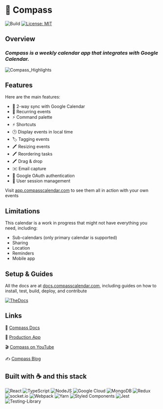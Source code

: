 # 🧭 Compass

![Build](https://github.com/SwitchbackTech/compass/actions/workflows/test.yml/badge.svg) [![License: MIT](https://img.shields.io/badge/License-MIT-yellow.svg)](https://opensource.org/licenses/MIT)

## Overview

### _Compass is a weekly calendar app that integrates with Google Calendar._

![Compass_Highlights](https://github.com/SwitchbackTech/compass/assets/30163055/00543d34-5dfc-47d5-9b83-d84d4c748391)

## Features

Here are the main features:

- 🔄 2-way sync with Google Calendar
- 🔄 Recurring events
- ⚡ Command palette
- ⚡ Shortcuts
- 🕒 Display events in local time
- 🏷️ Tagging events
- 🖍️ Resizing events
- 🖍️ Reordering tasks
- 🖍️ Drag & drop
- ✉️ Email capture
- 🔐 Google OAuth authentication
- 🔐 User session management

Visit [app.compasscalendar.com](https://app.compasscalendar.com) to see them all in action with your own events

## Limitations

This calendar is a work in progress that might not have everything
you need, including:

- Sub-calendars (only primary calendar is supported)
- Sharing
- Location
- Reminders
- Mobile app

## Setup & Guides

All the docs are at [docs.compasscalendar.com](https://docs.compasscalendar.com), including guides on how to install, test, build, deploy, and contribute

[![TheDocs](https://github.com/SwitchbackTech/compass/assets/30163055/b9577876-43af-49eb-830b-df0644c1af8f)](https://docs.compasscalendar.com)

## Links

📃 [Compass Docs](https://docs.compasscalendar.com)

🔵 [Production App](https://app.compasscalendar.com)

🎬 [Compass on YouTube](https://youtube.com/playlist?list=PLPQAVocXPdjmYaPM9MXzplcwgoXZ_yPiJ&si=jssXj_g9kln8Iz_w)

✍ [Compass Blog](https://www.compasscalendar.com/post/compass-is-open-source)

## Built with ☕️ and this stack

![React](https://img.shields.io/badge/react-%2320232a.svg?style=for-the-badge&logo=react&logoColor=%2361DAFB) ![TypeScript](https://img.shields.io/badge/typescript-%23007ACC.svg?style=for-the-badge&logo=typescript&logoColor=white) ![NodeJS](https://img.shields.io/badge/node.js-6DA55F?style=for-the-badge&logo=node.js&logoColor=white) ![Google Cloud](https://img.shields.io/badge/GoogleCloud-%234285F4.svg?style=for-the-badge&logo=google-cloud&logoColor=white) ![MongoDB](https://img.shields.io/badge/MongoDB-%234ea94b.svg?style=for-the-badge&logo=mongodb&logoColor=white) ![Redux](<https://img.shields.io/badge/redux-%23593d88.svg?style=for-the-badge&logo=redux&logoColor=white![Express.js](https://img.shields.io/badge/express.js-%23404d59.svg?style=for-the-badge&logo=express&logoColor=%2361DAFB)>) ![socket.io](https://img.shields.io/badge/SOCKET.IO-black?logo=socketdotio)
![Webpack](https://img.shields.io/badge/webpack-%238DD6F9.svg?style=for-the-badge&logo=webpack&logoColor=black) ![Yarn](https://img.shields.io/badge/yarn-%232C8EBB.svg?style=for-the-badge&logo=yarn&logoColor=white) ![Styled Components](https://img.shields.io/badge/styled--components-DB7093?style=for-the-badge&logo=styled-components&logoColor=white)
![Jest](https://img.shields.io/badge/-jest-%23C21325?style=for-the-badge&logo=jest&logoColor=white)
![Testing-Library](https://img.shields.io/badge/-TestingLibrary-%23E33332?style=for-the-badge&logo=testing-library&logoColor=white)

